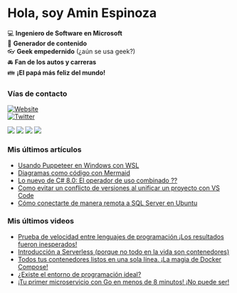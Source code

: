 # Hola, soy Amin Espinoza

:computer: **Ingeniero de Software en Microsoft**  
:pencil: **Generador de contenido**  
:eyeglasses: **Geek empedernido** (¿aún se usa geek?)  
:oncoming_automobile: **Fan de los autos y carreras**  
:family: **¡El papá más feliz del mundo!**

### Vías de contacto

[![Website](https://img.shields.io/badge/aminespinoza.com-up-green?style=for-the-badge)][website]  
[![Twitter](https://img.shields.io/twitter/follow/aminespinoza?color=blue&label=s%C3%ADgueme%20en%20Twitter&style=for-the-badge)][twitter]

[<img src="https://img.icons8.com/doodle/48/000000/youtube--v1.png"/>][youtube]
[<img src="https://img.icons8.com/doodle/48/000000/linkedin--v2.png"/>][linkedin]
[<img src="https://img.icons8.com/doodle/48/000000/instagram-new.png"/>][instagram]
[<img src="https://img.icons8.com/doodle/48/000000/facebook-circled.png"/>][facebook]

### Mis últimos artículos
<!-- BLOG-POST-LIST:START -->
- [Usando Puppeteer en Windows con WSL](http://aminespinoza.com/usando-puppeteer-en-windows-con-wsl/)
- [Diagramas como código con Mermaid](http://aminespinoza.com/diagramas-como-codigo-con-mermaid/)
- [Lo nuevo de C# 8.0: El operador de uso combinado ??](http://aminespinoza.com/lo-nuevo-de-c-8-0-el-operador-de-uso-combinado/)
- [Como evitar un conflicto de versiones al unificar un proyecto con VS Code](http://aminespinoza.com/como-evitar-un-conflicto-de-versiones-al-unificar-un-proyecto-con-vs-code/)
- [Cómo conectarte de manera remota a SQL Server en Ubuntu](http://aminespinoza.com/como-conectarte-de-manera-remota-a-sql-server-en-ubuntu/)
<!-- BLOG-POST-LIST:END -->

### Mis últimos videos
<!-- YOUTUBE:START -->
- [Prueba de velocidad entre lenguajes de programación ¡Los resultados fueron inesperados!](https://www.youtube.com/watch?v=X-vCTAQ23ps)
- [Introducción a Serverless &lpar;porque no todo en la vida son contenedores&rpar;](https://www.youtube.com/watch?v=lgfeWF_4oaA)
- [Todos tus contenedores listos en una sola línea. ¡La magia de Docker Compose!](https://www.youtube.com/watch?v=yppBBXwpTy8)
- [¿Existe el entorno de programación ideal?](https://www.youtube.com/watch?v=NLLElZU5izc)
- [¡Tu primer microservicio con Go en menos de 8 minutos! ¡No puede ser!](https://www.youtube.com/watch?v=muNva2imTtc)
<!-- YOUTUBE:END -->

[website]: https://aminespinoza.com/
[twitter]: https://twitter.com/aminespinoza
[youtube]: https://www.youtube.com/c/AminEspinoza
[linkedin]: https://www.linkedin.com/in/amin-espinoza-71b24661/
[instagram]: https://www.instagram.com/aminespinoza10/
[facebook]: https://www.facebook.com/aminespinoza
